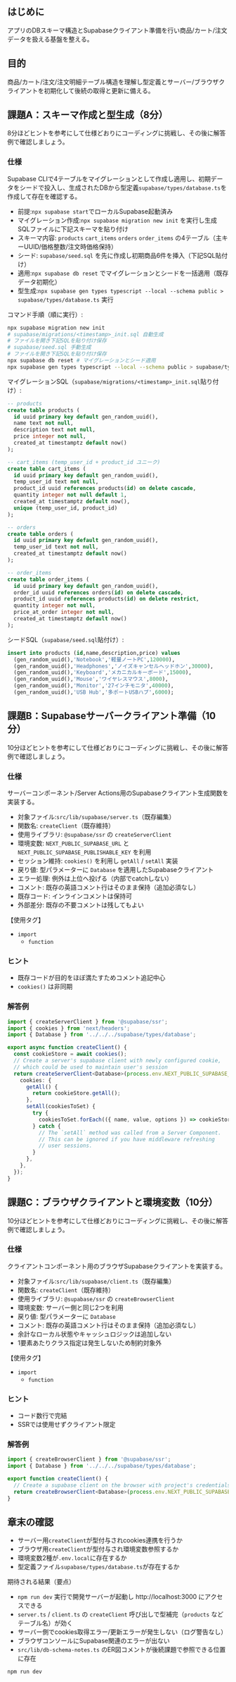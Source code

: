 ## はじめに

アプリのDBスキーマ構造とSupabaseクライアント準備を行い商品/カート/注文データを扱える基盤を整える。

## 目的

商品/カート/注文/注文明細テーブル構造を理解し型定義とサーバー/ブラウザクライアントを初期化して後続の取得と更新に備える。

## 課題A：スキーマ作成と型生成（8分）

8分ほどヒントを参考にして仕様どおりにコーディングに挑戦し、その後に解答例で確認しましょう。

### 仕様

Supabase CLIで4テーブルをマイグレーションとして作成し適用し、初期データをシードで投入し、生成されたDBから型定義`supabase/types/database.ts`を作成して存在を確認する。

- 前提:`npx supabase start`でローカルSupabase起動済み
- マイグレーション作成:`npx supabase migration new init` を実行し生成SQLファイルに下記スキーマを貼り付け
- スキーマ内容: `products` `cart_items` `orders` `order_items` の4テーブル（主キーUUID/価格整数/注文時価格保持）
- シード: `supabase/seed.sql` を先に作成し初期商品6件を挿入（下記SQL貼付け）
- 適用:`npx supabase db reset` でマイグレーションとシードを一括適用（既存データ初期化）
- 型生成:`npx supabase gen types typescript --local --schema public > supabase/types/database.ts` 実行

コマンド手順（順に実行）:
```bash
npx supabase migration new init
# supabase/migrations/<timestamp>_init.sql 自動生成
# ファイルを開き下記SQLを貼り付け保存
# supabase/seed.sql 手動生成
# ファイルを開き下記SQLを貼り付け保存
npx supabase db reset # マイグレーションとシード適用
npx supabase gen types typescript --local --schema public > supabase/types/database.ts
```

マイグレーションSQL（`supabase/migrations/<timestamp>_init.sql`貼り付け）:
```sql
-- products
create table products (
  id uuid primary key default gen_random_uuid(),
  name text not null,
  description text not null,
  price integer not null,
  created_at timestamptz default now()
);

-- cart_items (temp_user_id + product_id ユニーク)
create table cart_items (
  id uuid primary key default gen_random_uuid(),
  temp_user_id text not null,
  product_id uuid references products(id) on delete cascade,
  quantity integer not null default 1,
  created_at timestamptz default now(),
  unique (temp_user_id, product_id)
);

-- orders
create table orders (
  id uuid primary key default gen_random_uuid(),
  temp_user_id text not null,
  created_at timestamptz default now()
);

-- order_items
create table order_items (
  id uuid primary key default gen_random_uuid(),
  order_id uuid references orders(id) on delete cascade,
  product_id uuid references products(id) on delete restrict,
  quantity integer not null,
  price_at_order integer not null,
  created_at timestamptz default now()
);
```

シードSQL（`supabase/seed.sql`貼付け）:
```sql
insert into products (id,name,description,price) values
  (gen_random_uuid(),'Notebook','軽量ノートPC',120000),
  (gen_random_uuid(),'Headphones','ノイズキャンセルヘッドホン',30000),
  (gen_random_uuid(),'Keyboard','メカニカルキーボード',15000),
  (gen_random_uuid(),'Mouse','ワイヤレスマウス',8000),
  (gen_random_uuid(),'Monitor','27インチモニタ',40000),
  (gen_random_uuid(),'USB Hub','多ポートUSBハブ',6000);
```

## 課題B：Supabaseサーバークライアント準備（10分）

10分ほどヒントを参考にして仕様どおりにコーディングに挑戦し、その後に解答例で確認しましょう。

### 仕様

サーバーコンポーネント/Server Actions用のSupabaseクライアント生成関数を実装する。

- 対象ファイル:`src/lib/supabase/server.ts`（既存編集）
- 関数名: `createClient`（既存維持）
- 使用ライブラリ: `@supabase/ssr` の `createServerClient`
- 環境変数: `NEXT_PUBLIC_SUPABASE_URL` と `NEXT_PUBLIC_SUPABASE_PUBLISHABLE_KEY` を利用
- セッション維持: `cookies()` を利用し `getAll` / `setAll` 実装
- 戻り値: 型パラメーターに `Database` を適用したSupabaseクライアント
- エラー処理: 例外は上位へ投げる（内部でcatchしない）
- コメント: 既存の英語コメント行はそのまま保持（追加必須なし）
- 既存コード: インラインコメントは保持可
- 外部差分: 既存の不要コメントは残してもよい

【使用タグ】
- `import`
  - `function`

### ヒント

- 既存コードが目的をほぼ満たすためコメント追記中心
- `cookies()` は非同期

### 解答例

```ts
import { createServerClient } from '@supabase/ssr';
import { cookies } from 'next/headers';
import { Database } from '../../../supabase/types/database';

export async function createClient() {
  const cookieStore = await cookies();
  // Create a server's supabase client with newly configured cookie,
  // which could be used to maintain user's session
  return createServerClient<Database>(process.env.NEXT_PUBLIC_SUPABASE_URL!, process.env.NEXT_PUBLIC_SUPABASE_PUBLISHABLE_KEY!, {
    cookies: {
      getAll() {
        return cookieStore.getAll();
      },
      setAll(cookiesToSet) {
        try {
          cookiesToSet.forEach(({ name, value, options }) => cookieStore.set(name, value, options));
        } catch {
          // The `setAll` method was called from a Server Component.
          // This can be ignored if you have middleware refreshing
          // user sessions.
        }
      },
    },
  });
}
```

## 課題C：ブラウザクライアントと環境変数（10分）

10分ほどヒントを参考にして仕様どおりにコーディングに挑戦し、その後に解答例で確認しましょう。

### 仕様

クライアントコンポーネント用のブラウザSupabaseクライアントを実装する。

- 対象ファイル:`src/lib/supabase/client.ts`（既存編集）
- 関数名: `createClient`（既存維持）
- 使用ライブラリ: `@supabase/ssr` の `createBrowserClient`
- 環境変数: サーバー側と同じ2つを利用
- 戻り値: 型パラメーターに `Database`
- コメント: 既存の英語コメント行はそのまま保持（追加必須なし）
- 余計なローカル状態やキャッシュロジックは追加しない
- 1要素あたりクラス指定は発生しないため制約対象外

【使用タグ】
- `import`
  - `function`

### ヒント

- コード数行で完結
- SSRでは使用せずクライアント限定

### 解答例

```ts
import { createBrowserClient } from '@supabase/ssr';
import { Database } from '../../../supabase/types/database';

export function createClient() {
  // Create a supabase client on the browser with project's credentials
  return createBrowserClient<Database>(process.env.NEXT_PUBLIC_SUPABASE_URL!, process.env.NEXT_PUBLIC_SUPABASE_PUBLISHABLE_KEY!);
}
```

## 章末の確認

- サーバー用`createClient`が型付与されcookies連携を行うか
- ブラウザ用`createClient`が型付与され環境変数参照するか
- 環境変数2種が`.env.local`に存在するか
- 型定義ファイル`supabase/types/database.ts`が存在するか

期待される結果（要点）
- `npm run dev` 実行で開発サーバーが起動し http://localhost:3000 にアクセスできる
- `server.ts` / `client.ts` の `createClient` 呼び出しで型補完（`products` などテーブル名）が効く
- サーバー側でcookies取得エラー/更新エラーが発生しない（ログ警告なし）
- ブラウザコンソールにSupabase関連のエラーが出ない
- `src/lib/db-schema-notes.ts` のER図コメントが後続課題で参照できる位置に存在

```bash
npm run dev
```
